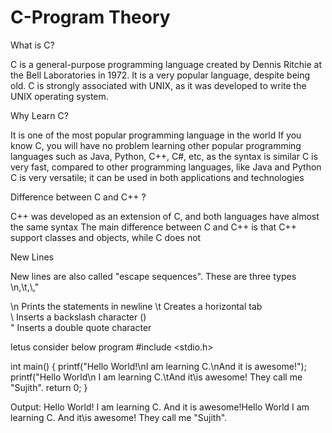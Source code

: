# C-Program Theory

What is C?

C is a general-purpose programming language created by Dennis Ritchie at the Bell Laboratories in 1972.
It is a very popular language, despite being old.
C is strongly associated with UNIX, as it was developed to write the UNIX operating system.

Why Learn C?

It is one of the most popular programming language in the world
If you know C, you will have no problem learning other popular programming languages such as Java, Python, C++, C#, etc, as the syntax is similar
C is very fast, compared to other programming languages, like Java and Python
C is very versatile; it can be used in both applications and technologies

Difference between C and C++ ?

C++ was developed as an extension of C, and both languages have almost the same syntax
The main difference between C and C++ is that C++ support classes and objects, while C does not

New Lines

New lines are also called "escape sequences".
These are three types \n,\t,\\,\"

\n  Prints the statements in newline
\t	Creates a horizontal tab	
\\	Inserts a backslash character (\)	
\"	Inserts a double quote character

letus consider below program
#include <stdio.h>

int main() {
  printf("Hello World!\nI am learning C.\nAnd it is awesome!");
  printf("Hello World\n I am learning C.\tAnd it\\is awesome! They call me \"Sujith\".
  return 0;
}

Output:
Hello World!
I am learning C.
And it is awesome!Hello World
I am learning C.	And it\is awesome! They call me "Sujith".
